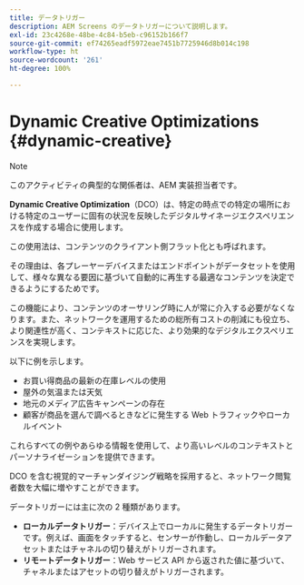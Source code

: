 ```yaml
---
title: データトリガー
description: AEM Screens のデータトリガーについて説明します。
exl-id: 23c4268e-48be-4c84-b5eb-c96152b166f7
source-git-commit: ef74265eadf5972eae7451b7725946d8b014c198
workflow-type: ht
source-wordcount: '261'
ht-degree: 100%

---
```


# Dynamic Creative Optimizations {#dynamic-creative}

>[!NOTE]
>
>このアクティビティの典型的な関係者は、AEM 実装担当者です。

**Dynamic Creative Optimization**（DCO）は、特定の時点での特定の場所における特定のユーザーに固有の状況を反映したデジタルサイネージエクスペリエンスを作成する場合に使用します。

この使用法は、コンテンツのクライアント側フラット化とも呼ばれます。

その理由は、各プレーヤーデバイスまたはエンドポイントがデータセットを使用して、様々な異なる要因に基づいて自動的に再生する最適なコンテンツを決定できるようにするためです。

この機能により、コンテンツのオーサリング時に人が常に介入する必要がなくなります。また、ネットワークを運用するための総所有コストの削減にも役立ち、より関連性が高く、コンテキストに応じた、より効果的なデジタルエクスペリエンスを実現します。

以下に例を示します。

* お買い得商品の最新の在庫レベルの使用
* 屋外の気温または天気
* 地元のメディア広告キャンペーンの存在
* 顧客が商品を選んで調べるときなどに発生する Web トラフィックやローカルイベント

これらすべての例やあらゆる情報を使用して、より高いレベルのコンテキストとパーソナライゼーションを提供できます。

DCO を含む視覚的マーチャンダイジング戦略を採用すると、ネットワーク閲覧者数を大幅に増やすことができます。

データトリガーには主に次の 2 種類があります。

* **ローカルデータトリガー**：デバイス上でローカルに発生するデータトリガーです。例えば、画面をタッチすると、センサーが作動し、ローカルデータアセットまたはチャネルの切り替えがトリガーされます。
* **リモートデータトリガー**：Web サービス API から返された値に基づいて、チャネルまたはアセットの切り替えがトリガーされます。
